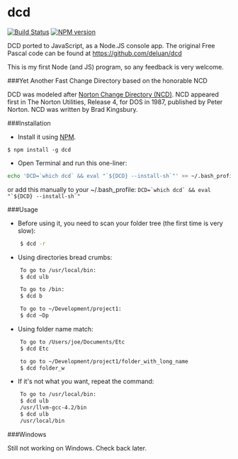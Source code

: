 dcd
===
[![Build Status](https://travis-ci.org/deluan/dcd.js.png?branch=master)](https://travis-ci.org/deluan/dcd.js)
[![NPM version](https://badge.fury.io/js/dcd.png)](http://badge.fury.io/js/dcd)

DCD ported to JavaScript, as a Node.JS console app. The original Free Pascal code can be found at https://github.com/deluan/dcd

This is my first Node (and JS) program, so any feedback is very welcome.

###Yet Another Fast Change Directory based on the honorable NCD

DCD was modeled after [Norton Change Directory (NCD)](http://www.softpanorama.org/OFM/norton_change_directory_clones.shtml). NCD appeared first in The Norton Utilities, Release 4, for DOS in 1987, published by Peter Norton. NCD was written by Brad Kingsbury.

###Installation

* Install it using [NPM](http://nodejs.org/).
```
$ npm install -g dcd
```

* Open Terminal and run this one-liner:
```bash
echo 'DCD=`which dcd` && eval "`${DCD} --install-sh`"' >> ~/.bash_profile && . ~/.bash_profile
```
  or add this manually to your ~/.bash_profile: ```DCD=`which dcd` && eval "`${DCD} --install-sh`"```

###Usage

* Before using it, you need to scan your folder tree (the first time is very slow):
```bash
    $ dcd -r
```

* Using directories bread crumbs:
```bash
    To go to /usr/local/bin:
    $ dcd ulb

    To go to /bin:
    $ dcd b

    To go to ~/Development/project1:
    $ dcd ~Dp
```

* Using folder name match:
```bash
    To go to /Users/joe/Documents/Etc
    $ dcd Etc

    to go to ~/Development/project1/folder_with_long_name
    $ dcd folder_w
```

* If it's not what you want, repeat the command:
```bash
    To go to /usr/local/bin:
    $ dcd ulb
    /usr/llvm-gcc-4.2/bin
    $ dcd ulb
    /usr/local/bin
```

###Windows

Still not working on Windows. Check back later.
